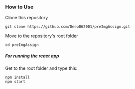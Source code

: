 ### How to Use

Clone this repository

```shell
git clone https://github.com/Deep062001/preImgAssign.git
```

Move to the repository's root folder

```shell
cd preImgAssign
```

##### For running the react app

Get to the root folder and type this:

```shell
npm install
npm start
```
